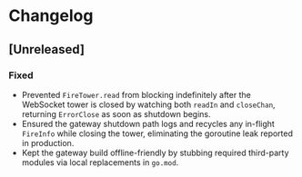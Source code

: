 # Changelog

## [Unreleased]
### Fixed
- Prevented `FireTower.read` from blocking indefinitely after the WebSocket tower is closed by watching both `readIn` and `closeChan`, returning `ErrorClose` as soon as shutdown begins.
- Ensured the gateway shutdown path logs and recycles any in-flight `FireInfo` while closing the tower, eliminating the goroutine leak reported in production.
- Kept the gateway build offline-friendly by stubbing required third-party modules via local replacements in `go.mod`.
